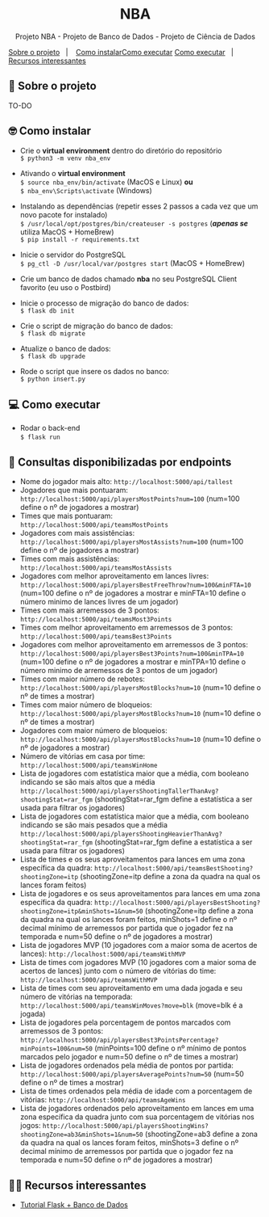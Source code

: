 <h1 align="center">NBA</h1>

<p align="center">
  <p align="center">Projeto NBA - Projeto de Banco de Dados - Projeto de Ciência de Dados</p>
  <a href="#-sobre-o-projeto">Sobre o projeto</a>&nbsp;&nbsp;&nbsp;|&nbsp;&nbsp;&nbsp;
  <a href="#-como-instalar">Como instalar</a><a href="#-como-executar">Como executar</a>
  <a href="#-como-executar">Como executar</a>&nbsp;&nbsp;&nbsp;|&nbsp;&nbsp;&nbsp;
  <a href="#-recursos-interessantes">Recursos interessantes</a>
</p>

## 🏀 Sobre o projeto
TO-DO

## 🤓 Como instalar
* Crie o **virtual environment** dentro do diretório do repositório<br>
`$ python3 -m venv nba_env`<br>

* Ativando o **virtual environment**<br>
`$ source nba_env/bin/activate` (MacOS e Linux) **ou** <br>
`$ nba_env\Scripts\activate` (Windows)<br>

* Instalando as dependências (repetir esses 2 passos a cada vez que um novo pacote for instalado)<br>
`$ /usr/local/opt/postgres/bin/createuser -s postgres` (***apenas se*** utiliza MacOS + HomeBrew)<br>
`$ pip install -r requirements.txt`

* Inicie o servidor do PostgreSQL<br>
`$ pg_ctl -D /usr/local/var/postgres start` (MacOS + HomeBrew)<br>
  
* Crie um banco de dados chamado **nba** no seu PostgreSQL Client favorito (eu uso o Postbird)<br>

* Inicie o processo de migração do banco de dados:<br>
`$ flask db init`
  
* Crie o script de migração do banco de dados:<br>
`$ flask db migrate`

* Atualize o banco de dados:<br>
`$ flask db upgrade`

* Rode o script que insere os dados no banco:<br>
`$ python insert.py`

## 💻 Como executar
* Rodar o back-end<br>
`$ flask run`

## 🎯 Consultas disponibilizadas por endpoints
* Nome do jogador mais alto: `http://localhost:5000/api/tallest`
* Jogadores que mais pontuaram: `http://localhost:5000/api/playersMostPoints?num=100` (num=100 define o nº de jogadores a mostrar)
* Times que mais pontuaram: `http://localhost:5000/api/teamsMostPoints`
* Jogadores com mais assistências: `http://localhost:5000/api/playersMostAssists?num=100` (num=100 define o nº de jogadores a mostrar)
* Times com mais assistências: `http://localhost:5000/api/teamsMostAssists`
* Jogadores com melhor aproveitamento em lances livres: `http://localhost:5000/api/playersBestFreeThrow?num=100&minFTA=10` (num=100 define o nº de jogadores a mostrar e minFTA=10 define o número minimo de lances livres de um jogador)
* Times com mais arremessos de 3 pontos: `http://localhost:5000/api/teamsMost3Points`
* Times com melhor aproveitamento em arremessos de 3 pontos: `http://localhost:5000/api/teamsBest3Points`
* Jogadores com melhor aproveitamento em arremessos de 3 pontos: `http://localhost:5000/api/playersBest3Points?num=100&minTPA=10` (num=100 define o nº de jogadores a mostrar e minTPA=10 define o número minimo de arremessos de 3 pontos de um jogador)
* Times com maior número de rebotes: `http://localhost:5000/api/playersMostBlocks?num=10` (num=10 define o nº de times a mostrar)
* Times com maior número de bloqueios: `http://localhost:5000/api/playersMostBlocks?num=10` (num=10 define o nº de times a mostrar)
* Jogadores com maior número de bloqueios: `http://localhost:5000/api/playersMostBlocks?num=10` (num=10 define o nº de jogadores a mostrar)
* Número de vitórias em casa por time: `http://localhost:5000/api/teamsWinHome`
* Lista de jogadores com estatística maior que a média, com booleano indicando se são mais altos que a média
 `http://localhost:5000/api/playersShootingTallerThanAvg?shootingStat=rar_fgm` (shootingStat=rar_fgm define a estatística a ser usada para filtrar os jogadores)
 * Lista de jogadores com estatística maior que a média, com booleano indicando se são mais pesados que a média
 `http://localhost:5000/api/playersShootingHeavierThanAvg?shootingStat=rar_fgm` (shootingStat=rar_fgm define a estatística a ser usada para filtrar os jogadores)
 * Lista de times e os seus aproveitamentos para lances em uma zona específica da quadra: 
 `http://localhost:5000/api/teamsBestShooting?shootingZone=itp` (shootingZone=itp define a zona da quadra na qual os lances foram feitos)
 * Lista de jogadores e os seus aproveitamentos para lances em uma zona específica da quadra: 
 `http://localhost:5000/api/playersBestShooting?shootingZone=itp&minShots=1&num=50` (shootingZone=itp define a zona da quadra na qual os lances foram feitos, minShots=1 define o nº decimal mínimo de arremessos por partida que o jogador fez na temporada e num=50 define o nº de jogadores a mostrar)
 * Lista de jogadores MVP (10 jogadores com a maior soma de acertos de lances): `http://localhost:5000/api/teamsWithMVP`
 * Lista de times com jogadores MVP (10 jogadores com a maior soma de acertos de lances) junto com o número de vitórias do time: 
 `http://localhost:5000/api/teamsWithMVP`
  * Lista de times com seu aproveitamento em uma dada jogada e seu número de vitórias na temporada: `http://localhost:5000/api/teamsWinMoves?move=blk` (move=blk é a jogada)
  * Lista de jogadores pela porcentagem de pontos marcados com arremessos de 3 pontos: `http://localhost:5000/api/playersBest3PointsPercentage?minPoints=100&num=50` (minPoints=100 define o nº mínimo de pontos marcados pelo jogador e num=50 define o nº de times a mostrar)
  * Lista de jogadores ordenados pela média de pontos por partida: `http://localhost:5000/api/playersAveragePoints?num=50` (num=50 define o nº de times a mostrar)
  * Lista de times ordenados pela média de idade com a porcentagem de vitórias: `http://localhost:5000/api/teamsAgeWins`
  * Lista de jogadores ordenados pelo aproveitamento em lances em uma zona específica da quadra junto com sua porcentagem de vitórias nos jogos: 
 `http://localhost:5000/api/playersShootingWins?shootingZone=ab3&minShots=1&num=50` (shootingZone=ab3 define a zona da quadra na qual os lances foram feitos, minShots=3 define o nº decimal mínimo de arremessos por partida que o jogador fez na temporada e num=50 define o nº de jogadores a mostrar)

## 🧑‍🏫 Recursos interessantes
* [Tutorial Flask + Banco de Dados](https://blog.miguelgrinberg.com/post/the-flask-mega-tutorial-part-iv-database)